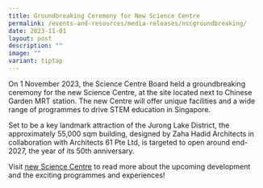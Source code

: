```yaml
---
title: Groundbreaking Ceremony for New Science Centre
permalink: /events-and-resources/media-releases/nscgroundbreaking/
date: 2023-11-01
layout: post
description: ""
image: ""
variant: tiptap
---
```

<p>On 1 November 2023, the Science Centre Board held a groundbreaking ceremony for the new Science Centre, at the site located next to Chinese Garden MRT station. The new Centre will offer unique facilities and a wide range of programmes to drive STEM education in Singapore. </p><p>Set to be a key landmark attraction of the Jurong Lake District, the approximately 55,000 sqm building, designed by Zaha Hadid Architects in collaboration with Architects 61 Pte Ltd, is targeted to open around end-2027, the year of its 50th anniversary.</p><p>Visit <a href="https://www.nparks.gov.sg/nparks-corporate/news/2023/3/nparks-completes-lakeside-garden-in-jurong-lake-gardens--with-opening-of-northern-section" rel="noopener noreferrer nofollow" target="_blank"><u>new Science Centre</u></a> to read more about the upcoming development and the exciting programmes and experiences! </p>